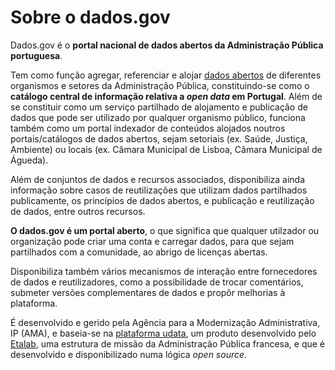 # Sobre o dados.gov

Dados.gov é o **portal nacional de dados abertos da Administração Pública portuguesa**.

Tem como função agregar, referenciar e alojar [dados abertos](/pt/faq/about_opendata/) de diferentes organismos e setores da Administração Pública, constituindo-se como o **catálogo central de informação relativa a _open data_ em Portugal**. Além de se constituir como um serviço partilhado de alojamento e publicação de dados que pode ser utilizado por qualquer organismo público, funciona também como um portal indexador de conteúdos alojados noutros portais/catálogos de dados abertos, sejam setoriais (ex. Saúde, Justiça, Ambiente) ou locais (ex. Câmara Municipal de Lisboa, Câmara Municipal de Águeda).

Além de conjuntos de dados e recursos associados, disponibiliza ainda informação sobre casos de reutilizações que utilizam dados partilhados publicamente, os princípios de dados abertos, e publicação e reutilização de dados, entre outros recursos. 

**O dados.gov é um portal aberto**, o que significa que qualquer utilzador ou organização pode criar uma conta e carregar dados, para que sejam partilhados com a comunidade, ao abrigo de licenças abertas.

Disponibiliza também vários mecanismos de interação entre fornecedores de dados e reutilizadores, como a possibilidade de trocar comentários, submeter versões complementares de dados e propôr melhorias à plataforma.

É desenvolvido e gerido pela Agência para a Modernização Administrativa, IP (AMA), e baseia-se na [plataforma udata](https://udata.readthedocs.io/en/stable/ "udata"), um produto desenvolvido pelo [Etalab](https://www.etalab.gouv.fr/en/qui-sommes-nous "Etalab"), uma estrutura de missão da Administração Pública francesa, e que é desenvolvido e disponibilizado numa lógica _open source_.

